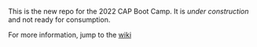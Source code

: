 This is the new repo for the 2022 CAP Boot Camp.
It is *under construction* and not ready for consumption.

For more information, jump to the [wiki](https://github.com/capprogram/2022bootcamp/wiki)
